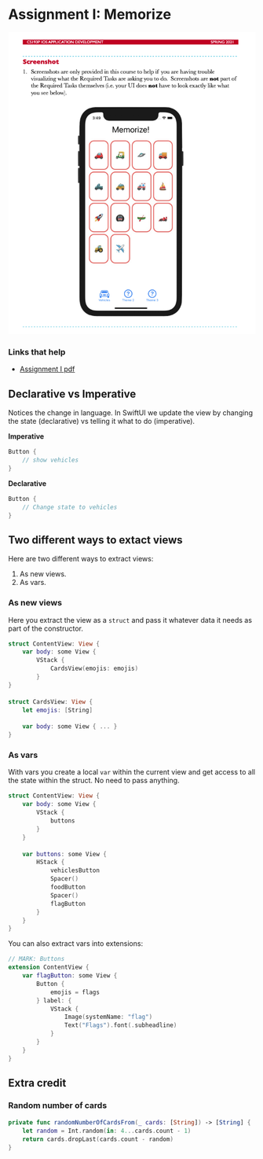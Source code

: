 # Assignment I: Memorize

![](images/1.png)

### Links that help

- [Assignment I pdf](https://cs193p.sites.stanford.edu/sites/g/files/sbiybj16636/files/media/file/assignment_1.pdf)


## Declarative vs Imperative

Notices the change in language. In SwiftUI we update the view by changing the state (declarative) vs telling it what to do (imperative).

**Imperative**

```swift
Button {
    // show vehicles
}
```

**Declarative**

```swift
Button {
    // Change state to vehicles
}
```

## Two different ways to extact views

Here are two different ways to extract views:

1. As new views.
2. As vars.


### As new views

Here you extract the view as a `struct` and pass it whatever data it needs as part of the constructor.

```swift
struct ContentView: View {
    var body: some View {
        VStack {
            CardsView(emojis: emojis)
        }
}

struct CardsView: View {
    let emojis: [String]

    var body: some View { ... }
}
```

### As vars

With vars you create a local `var` within the current view and get access to all the state within the struct. No need to pass anything.

```swift
struct ContentView: View {
    var body: some View {
        VStack {
            buttons
        }
    }

    var buttons: some View {
        HStack {
            vehiclesButton
            Spacer()
            foodButton
            Spacer()
            flagButton
        }
    }
}
```

You can also extract vars into extensions:

```swift
// MARK: Buttons
extension ContentView {
    var flagButton: some View {
        Button {
            emojis = flags
        } label: {
            VStack {
                Image(systemName: "flag")
                Text("Flags").font(.subheadline)
            }
        }
    }
}
```

## Extra credit

### Random number of cards

```swift
private func randomNumberOfCardsFrom(_ cards: [String]) -> [String] {
    let random = Int.random(in: 4...cards.count - 1)
    return cards.dropLast(cards.count - random)
}
```

